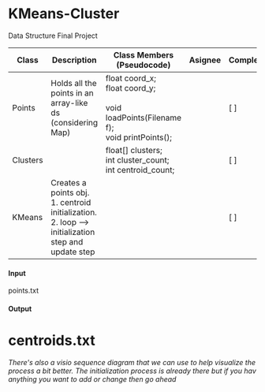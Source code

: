 # KMeans-Cluster
Data Structure Final Project


| Class    | Description                                                                                       | Class Members (Pseudocode)                                                                  | Asignee | Completion |
|----------|---------------------------------------------------------------------------------------------------|---------------------------------------------------------------------------------------------|---------|------------|
| Points   | Holds all the points in an array-like ds (considering Map)                                        | float coord_x;<br>float coord_y;<br><br>void loadPoints(Filename f);<br>void printPoints(); |         | [ ]        |
| Clusters |                                                                                                   | float[] clusters;<br>int cluster_count;<br>int centroid_count;<br>                          |         | [ ]        |
| KMeans   | Creates a points obj. 1. centroid initialization. 2. loop --> initialization step and update step |                                                                                             |         | [ ]        |



#### Input
points.txt

#### Output
centroids.txt
=======

*There's also a visio sequence diagram that we can use to help visualize the process a bit better. The initialization process is already there but if you hav anything you want to add or change then go ahead*
